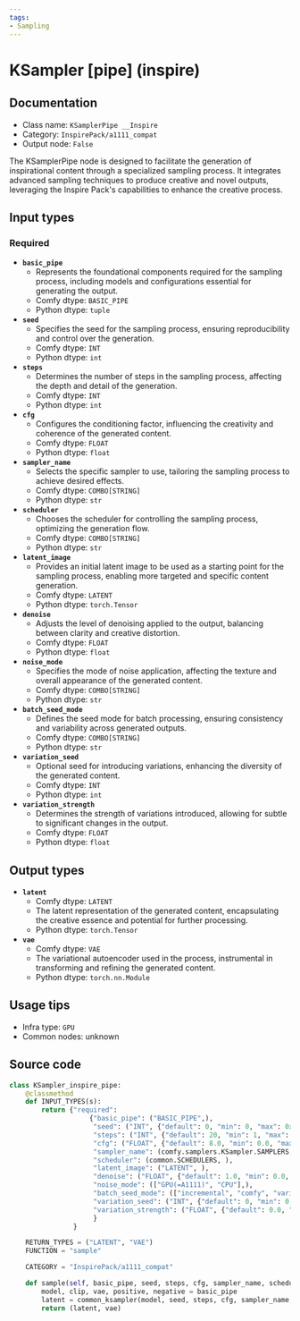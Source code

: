 ```yaml
---
tags:
- Sampling
---
```


# KSampler [pipe] (inspire)
## Documentation
- Class name: `KSamplerPipe __Inspire`
- Category: `InspirePack/a1111_compat`
- Output node: `False`

The KSamplerPipe node is designed to facilitate the generation of inspirational content through a specialized sampling process. It integrates advanced sampling techniques to produce creative and novel outputs, leveraging the Inspire Pack's capabilities to enhance the creative process.
## Input types
### Required
- **`basic_pipe`**
    - Represents the foundational components required for the sampling process, including models and configurations essential for generating the output.
    - Comfy dtype: `BASIC_PIPE`
    - Python dtype: `tuple`
- **`seed`**
    - Specifies the seed for the sampling process, ensuring reproducibility and control over the generation.
    - Comfy dtype: `INT`
    - Python dtype: `int`
- **`steps`**
    - Determines the number of steps in the sampling process, affecting the depth and detail of the generation.
    - Comfy dtype: `INT`
    - Python dtype: `int`
- **`cfg`**
    - Configures the conditioning factor, influencing the creativity and coherence of the generated content.
    - Comfy dtype: `FLOAT`
    - Python dtype: `float`
- **`sampler_name`**
    - Selects the specific sampler to use, tailoring the sampling process to achieve desired effects.
    - Comfy dtype: `COMBO[STRING]`
    - Python dtype: `str`
- **`scheduler`**
    - Chooses the scheduler for controlling the sampling process, optimizing the generation flow.
    - Comfy dtype: `COMBO[STRING]`
    - Python dtype: `str`
- **`latent_image`**
    - Provides an initial latent image to be used as a starting point for the sampling process, enabling more targeted and specific content generation.
    - Comfy dtype: `LATENT`
    - Python dtype: `torch.Tensor`
- **`denoise`**
    - Adjusts the level of denoising applied to the output, balancing between clarity and creative distortion.
    - Comfy dtype: `FLOAT`
    - Python dtype: `float`
- **`noise_mode`**
    - Specifies the mode of noise application, affecting the texture and overall appearance of the generated content.
    - Comfy dtype: `COMBO[STRING]`
    - Python dtype: `str`
- **`batch_seed_mode`**
    - Defines the seed mode for batch processing, ensuring consistency and variability across generated outputs.
    - Comfy dtype: `COMBO[STRING]`
    - Python dtype: `str`
- **`variation_seed`**
    - Optional seed for introducing variations, enhancing the diversity of the generated content.
    - Comfy dtype: `INT`
    - Python dtype: `int`
- **`variation_strength`**
    - Determines the strength of variations introduced, allowing for subtle to significant changes in the output.
    - Comfy dtype: `FLOAT`
    - Python dtype: `float`
## Output types
- **`latent`**
    - Comfy dtype: `LATENT`
    - The latent representation of the generated content, encapsulating the creative essence and potential for further processing.
    - Python dtype: `torch.Tensor`
- **`vae`**
    - Comfy dtype: `VAE`
    - The variational autoencoder used in the process, instrumental in transforming and refining the generated content.
    - Python dtype: `torch.nn.Module`
## Usage tips
- Infra type: `GPU`
- Common nodes: unknown


## Source code
```python
class KSampler_inspire_pipe:
    @classmethod
    def INPUT_TYPES(s):
        return {"required":
                    {"basic_pipe": ("BASIC_PIPE",),
                     "seed": ("INT", {"default": 0, "min": 0, "max": 0xffffffffffffffff}),
                     "steps": ("INT", {"default": 20, "min": 1, "max": 10000}),
                     "cfg": ("FLOAT", {"default": 8.0, "min": 0.0, "max": 100.0}),
                     "sampler_name": (comfy.samplers.KSampler.SAMPLERS, ),
                     "scheduler": (common.SCHEDULERS, ),
                     "latent_image": ("LATENT", ),
                     "denoise": ("FLOAT", {"default": 1.0, "min": 0.0, "max": 1.0, "step": 0.01}),
                     "noise_mode": (["GPU(=A1111)", "CPU"],),
                     "batch_seed_mode": (["incremental", "comfy", "variation str inc:0.01", "variation str inc:0.05"],),
                     "variation_seed": ("INT", {"default": 0, "min": 0, "max": 0xffffffffffffffff}),
                     "variation_strength": ("FLOAT", {"default": 0.0, "min": 0.0, "max": 1.0, "step": 0.01}),
                     }
                }

    RETURN_TYPES = ("LATENT", "VAE")
    FUNCTION = "sample"

    CATEGORY = "InspirePack/a1111_compat"

    def sample(self, basic_pipe, seed, steps, cfg, sampler_name, scheduler, latent_image, denoise, noise_mode, batch_seed_mode="comfy", variation_seed=None, variation_strength=None):
        model, clip, vae, positive, negative = basic_pipe
        latent = common_ksampler(model, seed, steps, cfg, sampler_name, scheduler, positive, negative, latent_image, denoise, noise_mode, incremental_seed_mode=batch_seed_mode, variation_seed=variation_seed, variation_strength=variation_strength)[0]
        return (latent, vae)

```
